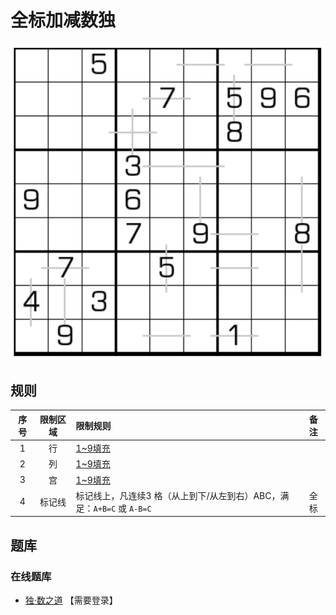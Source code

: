 # 全标加减数独

![题](../../../../../images/sudoku/全标加减数独.png)

## 规则

| 序号  | 限制区域 | 限制规则                                           | 备注  |
|:---:|:----:|:-----------------------------------------------|:---:|
|  1  |  行   | [1~9填充]                                       |     |
|  2  |  列   | [1~9填充]                                       |     |
|  3  |  宫   | [1~9填充]                                       |     |
|  4  | 标记线  | 标记线上，凡连续3 格（从上到下/从左到右）ABC，满足：`A+B=C` 或 `A-B=C` | 全标  |

## 题库

### 在线题库

- [独·数之道](http://www.sudokufans.org.cn/lx/game.index.php?type=z4) 【需要登录】

[1~9填充]: ../../../../../rules.md#1to9填充
